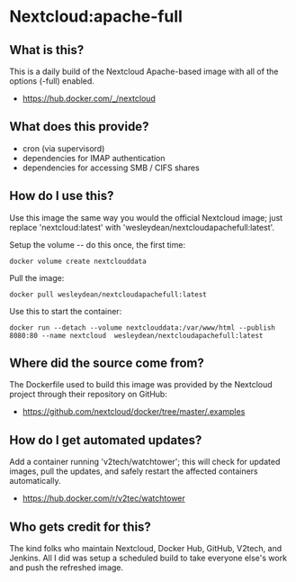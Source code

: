 # Nextcloud:apache-full

## What is this?
This is a daily build of the Nextcloud Apache-based image with all of the options (-full) enabled.

* https://hub.docker.com/_/nextcloud

## What does this provide?
* cron (via supervisord)
* dependencies for IMAP authentication
* dependencies for accessing SMB / CIFS shares

## How do I use this?
Use this image the same way you would the official Nextcloud image; just replace 'nextcloud:latest' with 'wesleydean/nextcloudapachefull:latest'.

Setup the volume -- do this once, the first time:

```docker volume create nextclouddata```

Pull the image:

```docker pull wesleydean/nextcloudapachefull:latest```

Use this to start the container:

```docker run --detach --volume nextclouddata:/var/www/html --publish 8080:80 --name nextcloud  wesleydean/nextcloudapachefull:latest```

## Where did the source come from?
The Dockerfile used to build this image was provided by the Nextcloud project through their repository on GitHub:

* https://github.com/nextcloud/docker/tree/master/.examples

## How do I get automated updates?
Add a container running 'v2tech/watchtower'; this will check for updated images, pull the updates, and safely restart the affected containers automatically.

* https://hub.docker.com/r/v2tec/watchtower

## Who gets credit for this?
The kind folks who maintain Nextcloud, Docker Hub, GitHub, V2tech, and Jenkins.  All I did was setup a scheduled build to take everyone else's work and push the refreshed image.

